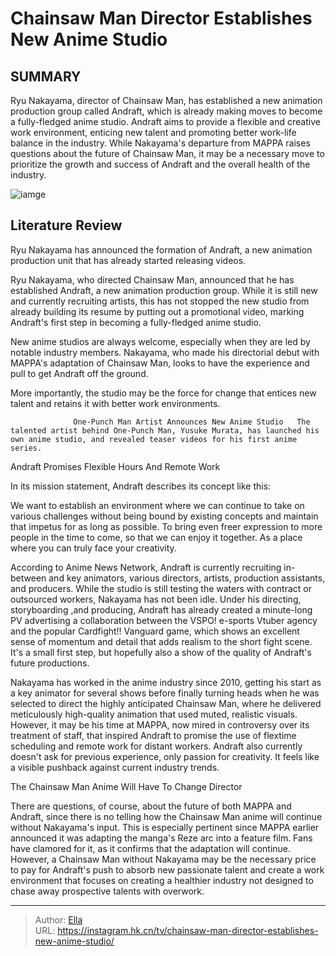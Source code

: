 # Chainsaw Man Director Establishes New Anime Studio


## SUMMARY 



  Ryu Nakayama, director of Chainsaw Man, has established a new animation production group called Andraft, which is already making moves to become a fully-fledged anime studio.   Andraft aims to provide a flexible and creative work environment, enticing new talent and promoting better work-life balance in the industry.   While Nakayama&#39;s departure from MAPPA raises questions about the future of Chainsaw Man, it may be a necessary move to prioritize the growth and success of Andraft and the overall health of the industry.  

![iamge](https://static1.srcdn.com/wordpress/wp-content/uploads/2023/10/chainsaw-man-from-chainsaw-man.jpg)

## Literature Review
Ryu Nakayama has announced the formation of Andraft, a new animation production unit that has already started releasing videos.




Ryu Nakayama, who directed Chainsaw Man, announced that he has established Andraft, a new animation production group. While it is still new and currently recruiting artists, this has not stopped the new studio from already building its resume by putting out a promotional video, marking Andraft&#39;s first step in becoming a fully-fledged anime studio.




New anime studios are always welcome, especially when they are led by notable industry members. Nakayama, who made his directorial debut with MAPPA&#39;s adaptation of Chainsaw Man, looks to have the experience and pull to get Andraft off the ground.


 

More importantly, the studio may be the force for change that entices new talent and retains it with better work environments.

                  One-Punch Man Artist Announces New Anime Studio   The talented artist behind One-Punch Man, Yusuke Murata, has launched his own anime studio, and revealed teaser videos for his first anime series.    


 Andraft Promises Flexible Hours And Remote Work 
         




In its mission statement, Andraft describes its concept like this:


We want to establish an environment where we can continue to take on various challenges without being bound by existing concepts and maintain that impetus for as long as possible. To bring even freer expression to more people in the time to come, so that we can enjoy it together. As a place where you can truly face your creativity.


According to Anime News Network, Andraft is currently recruiting in-between and key animators, various directors, artists, production assistants, and producers. While the studio is still testing the waters with contract or outsourced workers, Nakayama has not been idle. Under his directing, storyboarding ,and producing, Andraft has already created a minute-long PV advertising a collaboration between the VSPO! e-sports Vtuber agency and the popular Cardfight!! Vanguard game, which shows an excellent sense of momentum and detail that adds realism to the short fight scene. It&#39;s a small first step, but hopefully also a show of the quality of Andraft&#39;s future productions.




Nakayama has worked in the anime industry since 2010, getting his start as a key animator for several shows before finally turning heads when he was selected to direct the highly anticipated Chainsaw Man, where he delivered meticulously high-quality animation that used muted, realistic visuals. However, it may be his time at MAPPA, now mired in controversy over its treatment of staff, that inspired Andraft to promise the use of flextime scheduling and remote work for distant workers. Andraft also currently doesn&#39;t ask for previous experience, only passion for creativity. It feels like a visible pushback against current industry trends.



 The Chainsaw Man Anime Will Have To Change Director 
          

There are questions, of course, about the future of both MAPPA and Andraft, since there is no telling how the Chainsaw Man anime will continue without Nakayama&#39;s input. This is especially pertinent since MAPPA earlier announced it was adapting the manga&#39;s Reze arc into a feature film. Fans have clamored for it, as it confirms that the adaptation will continue. However, a Chainsaw Man without Nakayama may be the necessary price to pay for Andraft&#39;s push to absorb new passionate talent and create a work environment that focuses on creating a healthier industry not designed to chase away prospective talents with overwork.






---

> Author: [Ella](https://instagram.hk.cn/)  
> URL: https://instagram.hk.cn/tv/chainsaw-man-director-establishes-new-anime-studio/  

